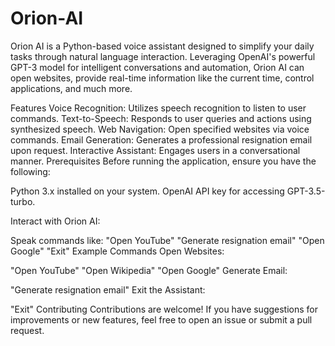 # Orion-AI
Orion AI is a Python-based voice assistant designed to simplify your daily tasks through natural language interaction. Leveraging OpenAI's powerful GPT-3 model for intelligent conversations and automation, Orion AI can open websites, provide real-time information like the current time, control applications, and much more. 

Features
Voice Recognition: Utilizes speech recognition to listen to user commands.
Text-to-Speech: Responds to user queries and actions using synthesized speech.
Web Navigation: Open specified websites via voice commands.
Email Generation: Generates a professional resignation email upon request.
Interactive Assistant: Engages users in a conversational manner.
Prerequisites
Before running the application, ensure you have the following:

Python 3.x installed on your system.
OpenAI API key for accessing GPT-3.5-turbo.

Interact with Orion AI:

Speak commands like:
"Open YouTube"
"Generate resignation email"
"Open Google"
"Exit"
Example Commands
Open Websites:

"Open YouTube"
"Open Wikipedia"
"Open Google"
Generate Email:

"Generate resignation email"
Exit the Assistant:

"Exit"
Contributing
Contributions are welcome! If you have suggestions for improvements or new features, feel free to open an issue or submit a pull request.
